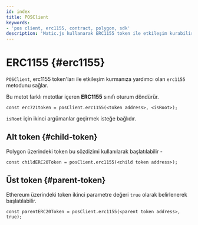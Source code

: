 ```yaml
---
id: index
title: POSClient
keywords:
- 'pos client, erc1155, contract, polygon, sdk'
description: 'Matic.js kullanarak ERC1155 token ile etkileşim kurabilirsiniz.'
---
```


# ERC1155 {#erc1155}

`POSClient`, erc1155 token'ları ile etkileşim kurmanıza yardımcı olan `erc1155` metodunu sağlar.

Bu metot farklı metotlar içeren **ERC1155** sınıfı oturum döndürür.

```
const erc721token = posClient.erc1155(<token address>, <isRoot>);
```

`isRoot` için ikinci argümanlar geçirmek isteğe bağlıdır.

## Alt token {#child-token}

Polygon üzerindeki token bu sözdizimi kullanılarak başlatılabilir -

```
const childERC20Token = posClient.erc1155(<child token address>);
```

## Üst token {#parent-token}

Ethereum üzerindeki token ikinci parametre değeri `true` olarak belirlenerek başlatılabilir.

```
const parentERC20Token = posClient.erc1155(<parent token address>, true);
```
